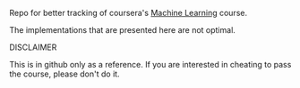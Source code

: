 Repo for better tracking of coursera's [Machine Learning](https://class.coursera.org/ml-007)
 course.

The implementations that are presented here are not optimal.


DISCLAIMER

This is in github only as a reference. If you are interested in cheating
to pass the course, please don't do it.
